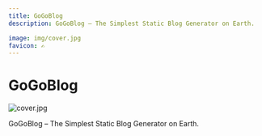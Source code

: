 ```yaml
---
title: GoGoBlog
description: GoGoBlog – The Simplest Static Blog Generator on Earth.

image: img/cover.jpg
favicon: ✍️
---
```


# GoGoBlog

![cover.jpg](cover.jpg)

GoGoBlog – The Simplest Static Blog Generator on Earth.